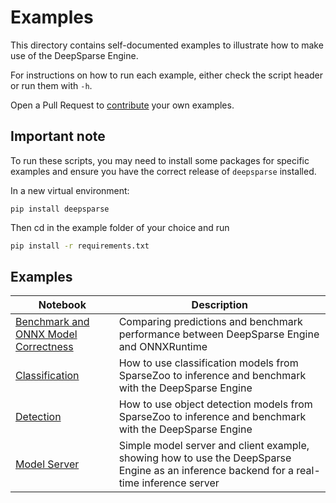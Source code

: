 <!--
Copyright (c) 2021 - present / Neuralmagic, Inc. All Rights Reserved.

Licensed under the Apache License, Version 2.0 (the "License");
you may not use this file except in compliance with the License.
You may obtain a copy of the License at

   http://www.apache.org/licenses/LICENSE-2.0

Unless required by applicable law or agreed to in writing,
software distributed under the License is distributed on an "AS IS" BASIS,
WITHOUT WARRANTIES OR CONDITIONS OF ANY KIND, either express or implied.
See the License for the specific language governing permissions and
limitations under the License.
-->

# Examples

This directory contains self-documented examples to illustrate how to make use of the DeepSparse Engine. 

For instructions on how to run each example, either check the script header or run them with `-h`.

Open a Pull Request to [contribute](https://github.com/neuralmagic/deepsparse/blob/main/CONTRIBUTING.md) your own examples.

## Important note

To run these scripts, you may need to install some packages for specific examples and ensure you have the correct release of `deepsparse` installed.

In a new virtual environment:
```base
pip install deepsparse
```
Then cd in the example folder of your choice and run
```bash
pip install -r requirements.txt
```

## Examples

| Notebook     |      Description      |
|----------|-------------|
| [Benchmark and ONNX Model Correctness](benchmark/)  | Comparing predictions and benchmark performance between DeepSparse Engine and ONNXRuntime  |
| [Classification](classification/)  | How to use classification models from SparseZoo to inference and benchmark with the DeepSparse Engine  |
| [Detection](detection/)  | How to use object detection models from SparseZoo to inference and benchmark with the DeepSparse Engine  |
| [Model Server](flask/)  | Simple model server and client example, showing how to use the DeepSparse Engine as an inference backend for a real-time inference server |
